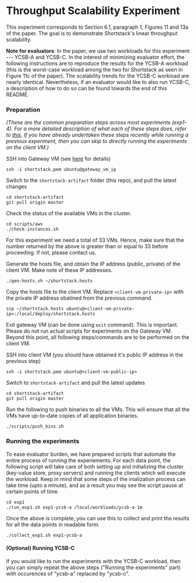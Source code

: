 # Throughput Scalability Experiment

This experiment corresponds to Section 6.1, paragraph 1, Figures 11 and 13a of the paper. The goal is to demonstrate Shortstack's linear throughput scalability.

**Note for evaluators**: In the paper, we use two workloads for this experiment --- YCSB-A and YCSB-C. In the interest of minimizing evaluator effort, the following instructions are to reproduce the results for the YCSB-A workload (this is the worst-case workload among the two for Shortstack as seen in Figure 11c of the paper). The scalability trends for the YCSB-C workload are nearly identical. Nevertheless, if an evaluator would like to also run YCSB-C, a description of how to do so can be found towards the end of this README.

### Preparation

_(These are the common preparation steps across most experiments (exp1-4). For a more detailed description of what each of these steps does, refer to [this](../hello_world/README.md). If you have already undertaken these steps recently while running a previous experiment, then you can skip to directly running the experiments on the client VM.)_

SSH into Gateway VM (see [here](../docs/aws_info.md) for details)

```
ssh -i shortstack.pem ubuntu@gateway_vm_ip
```

Switch to the `shortstack-artifact` folder (this repo), and pull the latest changes

```
cd shortstack-artifact
git pull origin master
```

Check the status of the available VMs in the cluster. 

```
cd scripts/aws
./check-instances.sh
```

For this experiment we need a total of 33 VMs. Hence, make sure that the number returned by the above is greater than or equal to 33 before proceeding. If not, please contact us.

Generate the hosts file, and obtain the IP address (public, private) of the client VM.  Make note of these IP addresses.  

```
./gen-hosts.sh ~/shortstack.hosts
```

Copy the hosts file to the client VM. Replace `<client-vm-private-ip>` with the private IP address obatined from the previous command.

```
scp ~/shortstack.hosts ubuntu@<client-vm-private-ip>:/local/deploy/shortstack.hosts
```

Exit gateway VM (can be done using `exit` command). This is important. Please do not run actual scripts for experiments on the Gateway VM. Beyond this point, all following steps/commands are to be performed on the client VM.

SSH into client VM (you should have obtained it's public IP address in the previous step)
  
```
ssh -i shortstack.pem ubuntu@<client-vm-public-ip>
```

Switch to `shortstack-artifact` and pull the latest updates

```
cd shortstack-artifact
git pull origin master
```

Run the following to push binaries to all the VMs. This will ensure that all the VMs have up-to-date copies of all application binaries. 

```
./scripts/push_bins.sh
```

### Running the experiments

To ease evaluator burden, we have prepared scripts that automate the entire process of running the experiements. For each data point, the following script will take care of both setting up and initializing the cluster (key-value store, proxy servers) and running the clients which will execute the workload. Keep in mind that some steps of the inialization process can take time (upto a minute), and as a result you may see the script pause at certain points of time. 

```
cd exp1
./run_exp1.sh exp1-ycsb-a /local/workloads/ycsb-a-1m
```

Once the above is complete, you can use this to collect and print the results for all the data points in readable form.

```
./collect_exp1.sh exp1-ycsb-a
```

#### (Optional) Running YCSB-C
If you would like to run the experiments with the YCSB-C workload, then you can simply repeat the above steps ("Running the experiments" part) with occurences of "ycsb-a" replaced by "ycsb-c".



